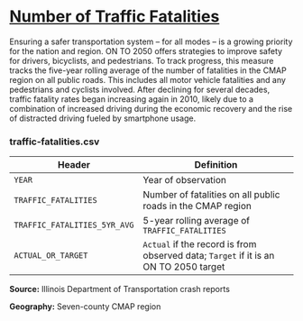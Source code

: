 # [Number of Traffic Fatalities](https://www.cmap.illinois.gov/2050/indicators/traffic-fatalities)

Ensuring a safer transportation system – for all modes – is a growing priority for the nation and region. ON TO 2050 offers strategies to improve safety for drivers, bicyclists, and pedestrians. To track progress, this measure tracks the five-year rolling average of the number of fatalities in the CMAP region on all public roads. This includes all motor vehicle fatalities and any pedestrians and cyclists involved. After declining for several decades, traffic fatality rates began increasing again in 2010, likely due to a combination of increased driving during the economic recovery and the rise of distracted driving fueled by smartphone usage.

### traffic-fatalities.csv

Header | Definition
-------|-----------
`YEAR` | Year of observation
`TRAFFIC_FATALITIES` | Number of fatalities on all public roads in the CMAP region
`TRAFFIC_FATALITIES_5YR_AVG` | 5-year rolling average of `TRAFFIC_FATALITIES`
`ACTUAL_OR_TARGET` | `Actual` if the record is from observed data; `Target` if it is an ON TO 2050 target

**Source:** Illinois Department of Transportation crash reports

**Geography:** Seven-county CMAP region
